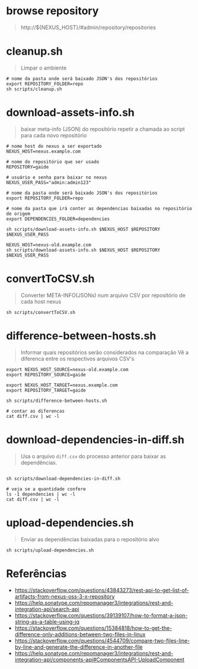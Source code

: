 # browse repository
> http://${NEXUS_HOST}/#admin/repository/repositories 

# cleanup.sh
> Limpar o ambiente
```shell
# nome da pasta onde será baixado JSON's dos repositórios
export REPOSITORY_FOLDER=repo
sh scripts/cleanup.sh
```

# download-assets-info.sh
> baixar meta-info (JSON) do repositório
> repetir a chamada ao script para cada novo repositório
```shell
# nome host do nexus a ser exportado
NEXUS_HOST=nexus.example.com

# nome do repositório que ser usado
REPOSITORY=gaide

# usuário e senha para baixar no nexus
NEXUS_USER_PASS="admin:admin123"

# nome da pasta onde será baixado JSON's dos repositórios
export REPOSITORY_FOLDER=repo

# nome da pasta que irá conter as dependencias baixadas no repositório de origem
export DEPENDENCIES_FOLDER=dependencies

sh scripts/download-assets-info.sh $NEXUS_HOST $REPOSITORY $NEXUS_USER_PASS

NEXUS_HOST=nexus-old.example.com
sh scripts/download-assets-info.sh $NEXUS_HOST $REPOSITORY $NEXUS_USER_PASS
```

# convertToCSV.sh
> Converter META-INFO(JSONs) num arquivo CSV por repositório de cada host nexus
```shell
sh scripts/convertToCSV.sh
```

# difference-between-hosts.sh
> Informar quais repositórios serão considerados na comparação
> Vê a diferenca entre os respectivos arquivos CSV's
```shell
export NEXUS_HOST_SOURCE=nexus-old.example.com
export REPOSITORY_SOURCE=gaide

export NEXUS_HOST_TARGET=nexus.example.com
export REPOSITORY_TARGET=gaide

sh scripts/difference-between-hosts.sh

# contar as diferencas
cat diff.csv | wc -l
```


# download-dependencies-in-diff.sh
> Usa o arquivo `diff.csv` do processo anterior para baixar as dependências.
```shell

sh scripts/download-dependencies-in-diff.sh

# veja se a quantidade confere
ls -1 dependencies | wc -l
cat diff.csv | wc -l
```


# upload-dependencies.sh
> Enviar as dependências baixadas para o repositório alvo
```shell
sh scripts/upload-dependencies.sh
```



# Referências
* https://stackoverflow.com/questions/43843273/rest-api-to-get-list-of-artifacts-from-nexus-oss-3-x-repository
* https://help.sonatype.com/repomanager3/integrations/rest-and-integration-api/search-api
* https://stackoverflow.com/questions/39139107/how-to-format-a-json-string-as-a-table-using-jq
* https://stackoverflow.com/questions/15384818/how-to-get-the-difference-only-additions-between-two-files-in-linux
* https://stackoverflow.com/questions/4544709/compare-two-files-line-by-line-and-generate-the-difference-in-another-file
* https://help.sonatype.com/repomanager3/integrations/rest-and-integration-api/components-api#ComponentsAPI-UploadComponent